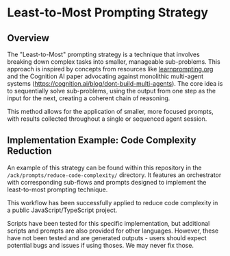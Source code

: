 # Least-to-Most Prompting Strategy

## Overview

The "Least-to-Most" prompting strategy is a technique that involves breaking down complex tasks into smaller, manageable sub-problems. This approach is inspired by concepts from resources like [learnprompting.org](https://learnprompting.org/docs/intermediate/least_to_most) and the Cognition AI paper advocating against monolithic multi-agent systems (https://cognition.ai/blog/dont-build-multi-agents). The core idea is to sequentially solve sub-problems, using the output from one step as the input for the next, creating a coherent chain of reasoning.

This method allows for the application of smaller, more focused prompts, with results collected throughout a single or sequenced agent session.

## Implementation Example: Code Complexity Reduction

An example of this strategy can be found within this repository in the `/ack/prompts/reduce-code-complexity/` directory. It features an orchestrator with corresponding sub-flows and prompts designed to implement the least-to-most prompting technique.

This workflow has been successfully applied to reduce code complexity in a public JavaScript/TypeScript project.

Scripts have been tested for this specific implementation, but additional scripts and prompts are also provided for other languages. However, these have not been tested and are generated outputs - users should expect potential bugs and issues if using thoses. We may never fix those. 